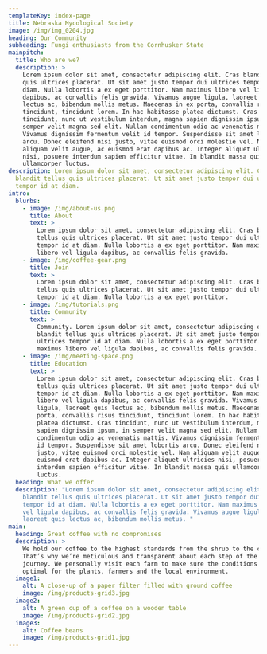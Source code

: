 ```yaml
---
templateKey: index-page
title: Nebraska Mycological Society
image: /img/img_0204.jpg
heading: Our Community
subheading: Fungi enthusiasts from the Cornhusker State
mainpitch:
  title: Who are we?
  description: >
    Lorem ipsum dolor sit amet, consectetur adipiscing elit. Cras blandit tellus
    quis ultrices placerat. Ut sit amet justo tempor dui ultrices tempor id at
    diam. Nulla lobortis a ex eget porttitor. Nam maximus libero vel ligula
    dapibus, ac convallis felis gravida. Vivamus augue ligula, laoreet quis
    lectus ac, bibendum mollis metus. Maecenas in ex porta, convallis risus
    tincidunt, tincidunt lorem. In hac habitasse platea dictumst. Cras
    tincidunt, nunc ut vestibulum interdum, magna sapien dignissim ipsum, in
    semper velit magna sed elit. Nullam condimentum odio ac venenatis mattis.
    Vivamus dignissim fermentum velit id tempor. Suspendisse sit amet lobortis
    arcu. Donec eleifend nisi justo, vitae euismod orci molestie vel. Nam
    aliquam velit augue, ac euismod erat dapibus ac. Integer aliquet ultricies
    nisi, posuere interdum sapien efficitur vitae. In blandit massa quis
    ullamcorper luctus.
description: Lorem ipsum dolor sit amet, consectetur adipiscing elit. Cras
  blandit tellus quis ultrices placerat. Ut sit amet justo tempor dui ultrices
  tempor id at diam.
intro:
  blurbs:
    - image: /img/about-us.png
      title: About
      text: >
        Lorem ipsum dolor sit amet, consectetur adipiscing elit. Cras blandit
        tellus quis ultrices placerat. Ut sit amet justo tempor dui ultrices
        tempor id at diam. Nulla lobortis a ex eget porttitor. Nam maximus
        libero vel ligula dapibus, ac convallis felis gravida. 
    - image: /img/coffee-gear.png
      title: Join
      text: >
        Lorem ipsum dolor sit amet, consectetur adipiscing elit. Cras blandit
        tellus quis ultrices placerat. Ut sit amet justo tempor dui ultrices
        tempor id at diam. Nulla lobortis a ex eget porttitor. 
    - image: /img/tutorials.png
      title: Community
      text: >
        Community. Lorem ipsum dolor sit amet, consectetur adipiscing elit. Cras
        blandit tellus quis ultrices placerat. Ut sit amet justo tempor dui
        ultrices tempor id at diam. Nulla lobortis a ex eget porttitor. Nam
        maximus libero vel ligula dapibus, ac convallis felis gravida. 
    - image: /img/meeting-space.png
      title: Education
      text: >
        Lorem ipsum dolor sit amet, consectetur adipiscing elit. Cras blandit
        tellus quis ultrices placerat. Ut sit amet justo tempor dui ultrices
        tempor id at diam. Nulla lobortis a ex eget porttitor. Nam maximus
        libero vel ligula dapibus, ac convallis felis gravida. Vivamus augue
        ligula, laoreet quis lectus ac, bibendum mollis metus. Maecenas in ex
        porta, convallis risus tincidunt, tincidunt lorem. In hac habitasse
        platea dictumst. Cras tincidunt, nunc ut vestibulum interdum, magna
        sapien dignissim ipsum, in semper velit magna sed elit. Nullam
        condimentum odio ac venenatis mattis. Vivamus dignissim fermentum velit
        id tempor. Suspendisse sit amet lobortis arcu. Donec eleifend nisi
        justo, vitae euismod orci molestie vel. Nam aliquam velit augue, ac
        euismod erat dapibus ac. Integer aliquet ultricies nisi, posuere
        interdum sapien efficitur vitae. In blandit massa quis ullamcorper
        luctus.
  heading: What we offer
  description: "Lorem ipsum dolor sit amet, consectetur adipiscing elit. Cras
    blandit tellus quis ultrices placerat. Ut sit amet justo tempor dui ultrices
    tempor id at diam. Nulla lobortis a ex eget porttitor. Nam maximus libero
    vel ligula dapibus, ac convallis felis gravida. Vivamus augue ligula,
    laoreet quis lectus ac, bibendum mollis metus. "
main:
  heading: Great coffee with no compromises
  description: >
    We hold our coffee to the highest standards from the shrub to the cup.
    That’s why we’re meticulous and transparent about each step of the coffee’s
    journey. We personally visit each farm to make sure the conditions are
    optimal for the plants, farmers and the local environment.
  image1:
    alt: A close-up of a paper filter filled with ground coffee
    image: /img/products-grid3.jpg
  image2:
    alt: A green cup of a coffee on a wooden table
    image: /img/products-grid2.jpg
  image3:
    alt: Coffee beans
    image: /img/products-grid1.jpg
---
```

